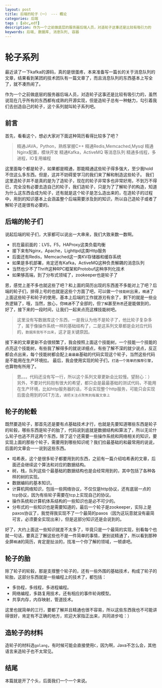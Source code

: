 ```yaml
---
layout: post
title: 后端的轮子（一） --- 概论
categories: 后端
tags : [abc,edf]
description: 作为一个之前做底层的服务器后端人员，对造轮子这事还是比较有吸引力的
keywords: 后端, 数据库, 消息队列, 容器
---
```



# 轮子系列
最近读了一下kafka的源码，真的是很蛋疼，本来准备写一篇长的关于消息队列的文章，结果看到某团的技术团队有一篇文章了，而且消息队列的东西基本上写全了，就不凑热闹了。

作为一个之前做底层的服务器后端人员，对造轮子这事还是比较有吸引力的，虽然说现在几乎所有的东西都有成熟的开源实现，但是造轮子总有一种魅力，勾引着我们去创造自己的轮子，这个系列就叫轮子系列吧。

## 前言
首先，看看这个，想必大家对下面这种简历看得比较多了吧？
> 精通JAVA，Python，熟练掌握C++
> 精通Redis,Memcached,Mysql
> 精通Nginx配置，模块开发
> 精通Kafka，ActiveMQ 等消息队列
> 精通多线程，多进程，IO复用编程

这里面每个都是轮子，如果都是精通，那能精通这些轮子得多强大，至少我hold不住这么多东西。但是，这并不妨碍爱学习的我们来了解和制造这些轮子。
我们这里造轮子并不是真的是为了造轮子，现在的轮子非常多也非常好用，不到万不得已，完全没有必要去造自己的轮子，我们造轮子，只是为了了解轮子的构造，知道为什么这东西会成为轮子，还有就是这个轮子是怎么造出来的，在造轮子的过程中，用到的知识基本上会涵盖整个后端需要涉及到的知识，所以自己造轮子或者了解轮子还是很有必要的。
## 后端的轮子们
说起后端的轮子们，大家都可以说出一大串来，我们大致来数一数啊。
- 抗在最前面的：LVS，F5，HAProxy这类负载均衡
- 接下来有Nginx，Apache，Lighttpd这类Http服务
- 后面还有Redis，Memcached这一类KV存储器和缓存系统
- 如果是多机部署，肯定还有Kafka，ActiveMQ这种负责解耦的消息队列
- 当然也少不了Thrift这种RPC框架和Protobuf这种序列化技术
- 如果够高端，到了分布式领域了，zookeeper也是轮子了

恩，感觉上差不多也就这些了吧？和上面的简历出现的东西差不多能对上了吧？后端的轮子们，排得上号的也就是这些个方面了吧，可以做一个`技能树`出来，`精通`了上面这些轮子和轮子的使用，基本上后端的工作就游刃有余了，剩下的就是一些业务逻辑了，哦，当然，放心，你`精通`不了全部的，但`了解`甚至`熟悉`还是能做到的，好了，接下来的一段时间，让我们一起来点亮这棵技能树吧。
> 这里没有写数据库这个东西，一是我认为他不是轮子了，他比轮子复杂多了，属于像操作系统一样的基础结构了，二是这系列文章都是会对应代码的，`数据库我写不出来`，这才是关键原因。

接下来的文章更新不会很频繁了，我会按照上面这个技能树，一个技能一个技能的点亮这个技能树，有些我了解得多的就说详细点，有些了解不深的就少说点，反正都会点出来，每个技能树都会配上`最最最`基础的代码实现这个轮子，当然这些代码是不能用在生产环境拉。
最后，我会使用实现的轮子们，`打造一个简单的推荐引擎`，也算物有所用了。
> 恩。。。代码还没有写一行，所以这个系列文章更新会比较慢。望耐心：）
> 另外，不要对代码抱有很大的希望，都只会是最最基础的测试代码，不能用在生产环境，比如http服务器的话，不会实现整个http服务，可能只会实现后面会用到的GET方法，`请把关注点聚焦到每篇文章上`
## 轮子的轮毂
既然要造轮子，那首先还是要有点基础技术才行，也就是先要知道哪些东西是轮子的轮毂，哪些东西是轮子的胎了，代码说到底就是数据结构和算法了，所以无论什么轮子也逃不开这两个东西，除了这个还需要一些操作系统和网络相关的知识，要实现上面的那些个轮子，需要用到哪些知识呢？我们捡最基础的和最常用的说说，后面的文章会一一说到这些东西。
- 哈希表，这个是很多轮子都要用到的东西，之前有一篇介绍哈希表的文章，后面还会继续这个算法和对应的数据结构。
- 树，栈，队列这些个最基础的数据结构也是会经常用到的，其中包括了各种各样的树的实现。
- 数据编码的基本知识。
- 计算机网络知识，包括一些网络协议，不仅仅是http协议，还有底层一点的tcp协议，因为有些轮子需要在tcp上实现自己的协议。
- 操作系统和计算机体系结构的一些知识也是必不可少的。
- 分布式的一些知识也是需要知道的，最后一个轮子是zookeeper，实际上是paxos协议了，我觉得我实现不了一个最简的paxos（因为这玩意就没有最简可言，必须要全实现出来），但是这部分知识还是会说到的。

好了，大约上面这一些知识就差不太多了，毕竟只是一个最简的实现，别看每个也就一句话，要真正了解这些也不是一件简单的事情，更别说精通了，所以看到那种全屏`精通`的简历，肯定是扯淡的，找准一个你了解的领域，一顿虐吧。

##  轮子的胎
除了轮子的轮毂，那是支撑整个轮子的，还有一些外围的基础技术，构成了轮子的轮胎，这部分东西就是一些编程上的技术了，都包括：
- 多协程，多线程，多进程编程。
- 网络编程，多路复用技术，还有相应的事件轮询模型。
- 共享内存，内存映射，管道技术。

这里也就简单的三行，要都了解并且精通也很不容易，所以这些东西我也不可能讲得很好，肯定有不正确的地方，欢迎大家指正出来，共同进步哈：）
## 造轮子的材料
造轮子的材料选`golang`，有时候可能会直接使用`C`，因为啊，Java不怎么会，其他语言来造轮子也不太常见。
## 结尾
本篇就是开了个头，后面我们一个一个来说。








